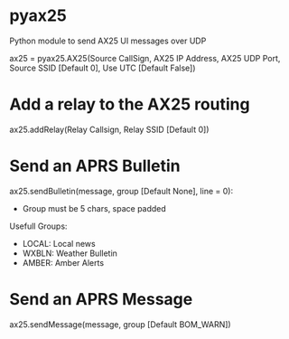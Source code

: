 # pyax25
Python module to send AX25 UI messages over UDP

ax25 = pyax25.AX25(Source CallSign, AX25 IP Address, AX25 UDP Port, Source SSID [Default 0], Use UTC [Default False])

# Add a relay to the AX25 routing
ax25.addRelay(Relay Callsign, Relay SSID [Default 0])

# Send an APRS Bulletin
ax25.sendBulletin(message, group [Default None], line = 0):
- Group must be 5 chars, space padded 

Usefull Groups:
- LOCAL: Local news
- WXBLN: Weather Bulletin
- AMBER: Amber Alerts

# Send an APRS Message

ax25.sendMessage(message, group [Default BOM_WARN])

